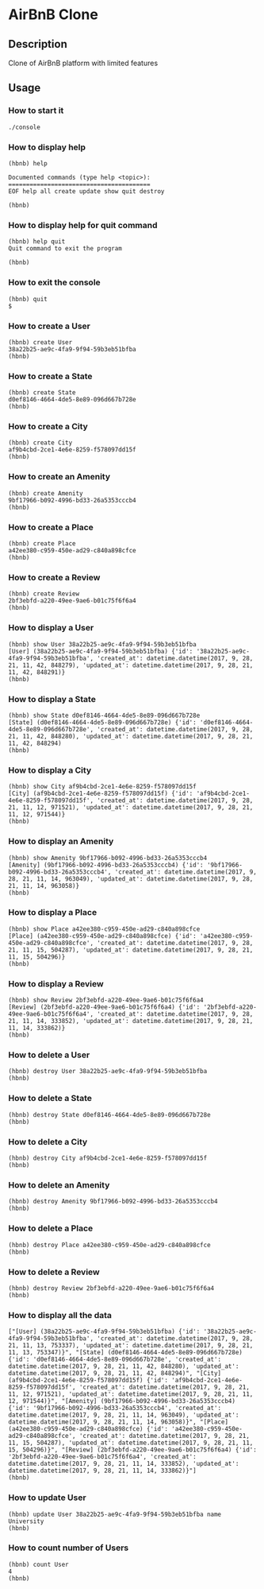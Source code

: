 # AirBnB Clone

## Description

Clone of AirBnB platform with limited features

## Usage

### How to start it
```
./console
```

### How to display help
```
(hbnb) help

Documented commands (type help <topic>):
========================================
EOF help all create update show quit destroy

(hbnb)
```

### How to display help for quit command
```
(hbnb) help quit
Quit command to exit the program

(hbnb)
```

### How to exit the console
```
(hbnb) quit
$
```

### How to create a User
```
(hbnb) create User
38a22b25-ae9c-4fa9-9f94-59b3eb51bfba
(hbnb)
```

### How to create a State
```
(hbnb) create State
d0ef8146-4664-4de5-8e89-096d667b728e
(hbnb)
```

### How to create a City
```
(hbnb) create City
af9b4cbd-2ce1-4e6e-8259-f578097dd15f
(hbnb)
```

### How to create an Amenity
```
(hbnb) create Amenity
9bf17966-b092-4996-bd33-26a5353cccb4
(hbnb)
```

### How to create a Place
```
(hbnb) create Place
a42ee380-c959-450e-ad29-c840a898cfce
(hbnb)
```

### How to create a Review
```
(hbnb) create Review
2bf3ebfd-a220-49ee-9ae6-b01c75f6f6a4
(hbnb)
```

### How to display a User
```
(hbnb) show User 38a22b25-ae9c-4fa9-9f94-59b3eb51bfba
[User] (38a22b25-ae9c-4fa9-9f94-59b3eb51bfba) {'id': '38a22b25-ae9c-4fa9-9f94-59b3eb51bfba', 'created_at': datetime.datetime(2017, 9, 28, 21, 11, 42, 848279), 'updated_at': datetime.datetime(2017, 9, 28, 21, 11, 42, 848291)}
(hbnb)
```

### How to display a State
```
(hbnb) show State d0ef8146-4664-4de5-8e89-096d667b728e
[State] (d0ef8146-4664-4de5-8e89-096d667b728e) {'id': 'd0ef8146-4664-4de5-8e89-096d667b728e', 'created_at': datetime.datetime(2017, 9, 28, 21, 11, 42, 848280), 'updated_at': datetime.datetime(2017, 9, 28, 21, 11, 42, 848294)
(hbnb)
```

### How to display a City
```
(hbnb) show City af9b4cbd-2ce1-4e6e-8259-f578097dd15f
[City] (af9b4cbd-2ce1-4e6e-8259-f578097dd15f) {'id': 'af9b4cbd-2ce1-4e6e-8259-f578097dd15f', 'created_at': datetime.datetime(2017, 9, 28, 21, 11, 12, 971521), 'updated_at': datetime.datetime(2017, 9, 28, 21, 11, 12, 971544)}
(hbnb)
```

### How to display an Amenity
```
(hbnb) show Amenity 9bf17966-b092-4996-bd33-26a5353cccb4
[Amenity] (9bf17966-b092-4996-bd33-26a5353cccb4) {'id': '9bf17966-b092-4996-bd33-26a5353cccb4', 'created_at': datetime.datetime(2017, 9, 28, 21, 11, 14, 963049), 'updated_at': datetime.datetime(2017, 9, 28, 21, 11, 14, 963058)}
(hbnb)
```

### How to display a Place
```
(hbnb) show Place a42ee380-c959-450e-ad29-c840a898cfce
[Place] (a42ee380-c959-450e-ad29-c840a898cfce) {'id': 'a42ee380-c959-450e-ad29-c840a898cfce', 'created_at': datetime.datetime(2017, 9, 28, 21, 11, 15, 504287), 'updated_at': datetime.datetime(2017, 9, 28, 21, 11, 15, 504296)}
(hbnb)
```

### How to display a Review
```
(hbnb) show Review 2bf3ebfd-a220-49ee-9ae6-b01c75f6f6a4
[Review] (2bf3ebfd-a220-49ee-9ae6-b01c75f6f6a4) {'id': '2bf3ebfd-a220-49ee-9ae6-b01c75f6f6a4', 'created_at': datetime.datetime(2017, 9, 28, 21, 11, 14, 333852), 'updated_at': datetime.datetime(2017, 9, 28, 21, 11, 14, 333862)}
(hbnb)
```

### How to delete a User
```
(hbnb) destroy User 38a22b25-ae9c-4fa9-9f94-59b3eb51bfba
(hbnb)
```

### How to delete a State
```
(hbnb) destroy State d0ef8146-4664-4de5-8e89-096d667b728e
(hbnb)
```

### How to delete a City
```
(hbnb) destroy City af9b4cbd-2ce1-4e6e-8259-f578097dd15f
(hbnb)
```

### How to delete an Amenity
```
(hbnb) destroy Amenity 9bf17966-b092-4996-bd33-26a5353cccb4
(hbnb)
```

### How to delete a Place
```
(hbnb) destroy Place a42ee380-c959-450e-ad29-c840a898cfce
(hbnb)
```

### How to delete a Review
```
(hbnb) destroy Review 2bf3ebfd-a220-49ee-9ae6-b01c75f6f6a4
(hbnb)
```

### How to display all the data
```
["[User] (38a22b25-ae9c-4fa9-9f94-59b3eb51bfba) {'id': '38a22b25-ae9c-4fa9-9f94-59b3eb51bfba', 'created_at': datetime.datetime(2017, 9, 28, 21, 11, 13, 753337), 'updated_at': datetime.datetime(2017, 9, 28, 21, 11, 13, 753347)}", "[State] (d0ef8146-4664-4de5-8e89-096d667b728e) {'id': 'd0ef8146-4664-4de5-8e89-096d667b728e', 'created_at': datetime.datetime(2017, 9, 28, 21, 11, 42, 848280), 'updated_at': datetime.datetime(2017, 9, 28, 21, 11, 42, 848294)", "[City] (af9b4cbd-2ce1-4e6e-8259-f578097dd15f) {'id': 'af9b4cbd-2ce1-4e6e-8259-f578097dd15f', 'created_at': datetime.datetime(2017, 9, 28, 21, 11, 12, 971521), 'updated_at': datetime.datetime(2017, 9, 28, 21, 11, 12, 971544)}", "[Amenity] (9bf17966-b092-4996-bd33-26a5353cccb4) {'id': '9bf17966-b092-4996-bd33-26a5353cccb4', 'created_at': datetime.datetime(2017, 9, 28, 21, 11, 14, 963049), 'updated_at': datetime.datetime(2017, 9, 28, 21, 11, 14, 963058)}", "[Place] (a42ee380-c959-450e-ad29-c840a898cfce) {'id': 'a42ee380-c959-450e-ad29-c840a898cfce', 'created_at': datetime.datetime(2017, 9, 28, 21, 11, 15, 504287), 'updated_at': datetime.datetime(2017, 9, 28, 21, 11, 15, 504296)}", "[Review] (2bf3ebfd-a220-49ee-9ae6-b01c75f6f6a4) {'id': '2bf3ebfd-a220-49ee-9ae6-b01c75f6f6a4', 'created_at': datetime.datetime(2017, 9, 28, 21, 11, 14, 333852), 'updated_at': datetime.datetime(2017, 9, 28, 21, 11, 14, 333862)}"]
(hbnb)
```

### How to update User
```
(hbnb) update User 38a22b25-ae9c-4fa9-9f94-59b3eb51bfba name University
(hbnb)
```

### How to count number of Users
```
(hbnb) count User
4
(hbnb)
```
